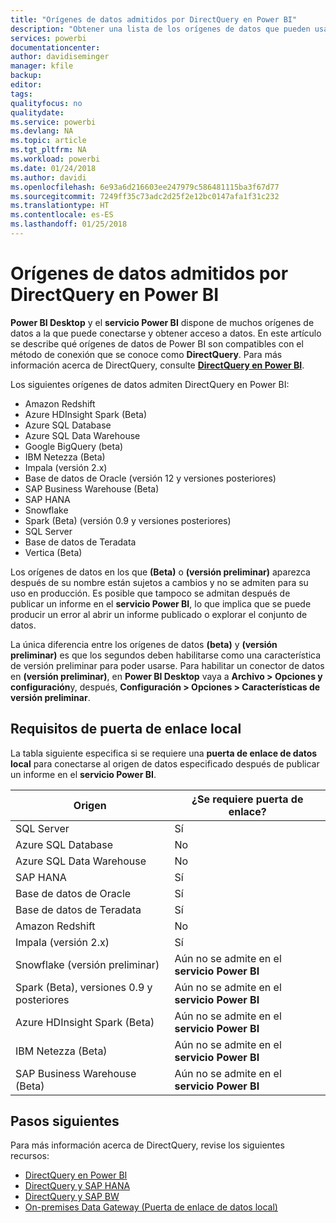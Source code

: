 ```yaml
---
title: "Orígenes de datos admitidos por DirectQuery en Power BI"
description: "Obtener una lista de los orígenes de datos que pueden usar DirectQuery."
services: powerbi
documentationcenter: 
author: davidiseminger
manager: kfile
backup: 
editor: 
tags: 
qualityfocus: no
qualitydate: 
ms.service: powerbi
ms.devlang: NA
ms.topic: article
ms.tgt_pltfrm: NA
ms.workload: powerbi
ms.date: 01/24/2018
ms.author: davidi
ms.openlocfilehash: 6e93a6d216603ee247979c586481115ba3f67d77
ms.sourcegitcommit: 7249ff35c73adc2d25f2e12bc0147afa1f31c232
ms.translationtype: HT
ms.contentlocale: es-ES
ms.lasthandoff: 01/25/2018
---
```

# <a name="data-sources-supported-by-directquery-in-power-bi"></a>Orígenes de datos admitidos por DirectQuery en Power BI
**Power BI Desktop** y el **servicio Power BI** dispone de muchos orígenes de datos a la que puede conectarse y obtener acceso a datos. En este artículo se describe qué orígenes de datos de Power BI son compatibles con el método de conexión que se conoce como **DirectQuery**. Para más información acerca de DirectQuery, consulte [**DirectQuery en Power BI**](desktop-directquery-about.md).

Los siguientes orígenes de datos admiten DirectQuery en Power BI:

* Amazon Redshift
* Azure HDInsight Spark (Beta)
* Azure SQL Database
* Azure SQL Data Warehouse
* Google BigQuery (beta)
* IBM Netezza (Beta)
* Impala (versión 2.x)
* Base de datos de Oracle (versión 12 y versiones posteriores)
* SAP Business Warehouse (Beta)
* SAP HANA
* Snowflake
* Spark (Beta) (versión 0.9 y versiones posteriores)
* SQL Server
* Base de datos de Teradata
* Vertica (Beta)

Los orígenes de datos en los que **(Beta)** o **(versión preliminar)** aparezca después de su nombre están sujetos a cambios y no se admiten para su uso en producción. Es posible que tampoco se admitan después de publicar un informe en el **servicio Power BI**, lo que implica que se puede producir un error al abrir un informe publicado o explorar el conjunto de datos.

La única diferencia entre los orígenes de datos **(beta)** y **(versión preliminar)** es que los segundos deben habilitarse como una característica de versión preliminar para poder usarse. Para habilitar un conector de datos en **(versión preliminar)**, en **Power BI Desktop** vaya a **Archivo > Opciones y configuración**y, después, **Configuración > Opciones > Características de versión preliminar**.

## <a name="on-premises-gateway-requirements"></a>Requisitos de puerta de enlace local
La tabla siguiente especifica si se requiere una **puerta de enlace de datos local** para conectarse al origen de datos especificado después de publicar un informe en el **servicio Power BI**.

| Origen | ¿Se requiere puerta de enlace? |
| --- | --- |
| SQL Server |Sí |
| Azure SQL Database |No |
| Azure SQL Data Warehouse |No |
| SAP HANA |Sí |
| Base de datos de Oracle |Sí |
| Base de datos de Teradata |Sí |
| Amazon Redshift |No |
| Impala (versión 2.x) |Sí |
| Snowflake (versión preliminar) |Aún no se admite en el **servicio Power BI** |
| Spark (Beta), versiones 0.9 y posteriores |Aún no se admite en el **servicio Power BI** |
| Azure HDInsight Spark (Beta) |Aún no se admite en el **servicio Power BI** |
| IBM Netezza (Beta) |Aún no se admite en el **servicio Power BI** |
| SAP Business Warehouse (Beta) |Aún no se admite en el **servicio Power BI** |

## <a name="next-steps"></a>Pasos siguientes
Para más información acerca de DirectQuery, revise los siguientes recursos:

* [DirectQuery en Power BI](desktop-directquery-about.md)
* [DirectQuery y SAP HANA](desktop-directquery-sap-hana.md)
* [DirectQuery y SAP BW](desktop-directquery-sap-bw.md)
* [On-premises Data Gateway (Puerta de enlace de datos local)](service-gateway-onprem.md)

